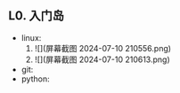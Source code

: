 ## L0. 入门岛

- linux:
  1. ![](屏幕截图 2024-07-10 210556.png)
  2. ![](屏幕截图 2024-07-10 210613.png)
- git:
- python:
